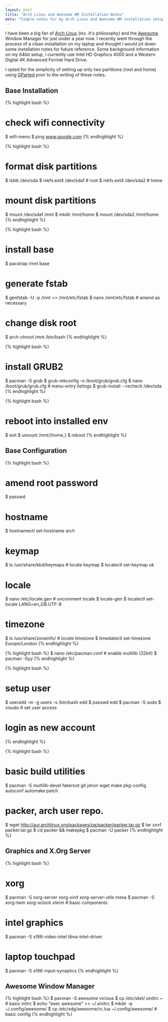```yaml
---
layout: post
title: "Arch Linux and Awesome WM Installation Notes"
meta: "Simple notes for my Arch Linux and Awesome WM installation setup."
---
```


I have been a big fan of [Arch Linux](https://www.archlinux.org/) (inc. it's philosophy) and the [Awesome](http://awesome.naquadah.org/) Window Manager for just under a year now.
I recently went through the process of a clean installation on my laptop and thought I would jot down some installation notes for future reference.
Some background information on my 64bit setup, I currently use Intel HD Graphics 4000 and a Western Digital 4K Advanced Format Hard Drive.
<!--more-->
I opted for the simplicity of setting up only two partitions (root and home) using [GParted](http://gparted.org/) prior to the writing of these notes.

## Base Installation

{% highlight bash %}
# check wifi connectivity
$ wifi-menu
$ ping www.google.com
{% endhighlight %}

{% highlight bash %}
# format disk partitions
$ lsblk /dev/sda
$ mkfs.ext4 /dev/sda1 # root
$ mkfs.ext4 /dev/sda2 # home

# mount disk partitions
$ mount /dev/sda1 /mnt
$ mkdir /mnt/home
$ mount /dev/sda2 /mnt/home
{% endhighlight %}

{% highlight bash %}
# install base
$ pacstrap /mnt base

# generate fstab
$ genfstab -U -p /mnt >> /mnt/etc/fstab
$ nano /mnt/etc/fstab # amend as necessary

# change disk root
$ arch-chroot /mnt /bin/bash
{% endhighlight %}

{% highlight bash %}
# install GRUB2
$ pacman -S grub
$ grub-mkconfig -o /boot/grub/grub.cfg
$ nano /boot/grub/grub.cfg # menu-entry listings
$ grub-install --recheck /dev/sda
{% endhighlight %}

{% highlight bash %}
# reboot into installed env
$ exit
$ umount /mnt/{home,}
$ reboot
{% endhighlight %}

## Base Configuration

{% highlight bash %}
# amend root password
$ passwd

# hostname
$ hostnamectl set-hostname arch

# keymap
$ ls /usr/share/kbd/keymaps # locate keymap
$ localectl set-keymap uk

# locale
$ nano /etc/locale.gen # uncomment locale
$ locale-gen
$ localectl set-locale LANG=en_GB.UTF-8

# timezone
$ ls /usr/share/zoneinfo/ # locate timezone
$ timedatectl set-timezone Europe/London
{% endhighlight %}

{% highlight bash %}
$ nano /etc/pacman.conf # enable multilib (32bit)
$ pacman -Syy
{% endhighlight %}

{% highlight bash %}
# setup user
$ useradd -m -g users -s /bin/bash edd
$ passwd edd
$ pacman -S sudo
$ visudo # set user access
# login as new account
{% endhighlight %}

{% highlight bash %}
# basic build utilities
$ pacman -S multilib-devel fakeroot git jshon wget make pkg-config autoconf automake patch

# packer, arch user repo.
$ wget http://aur.archlinux.org/packages/pa/packer/packer.tar.gz
$ tar zxvf packer.tar.gz
$ cd packer && makepkg
$ pacman -U packer<tab>
{% endhighlight %}

## Graphics and X.Org Server

{% highlight bash %}
# xorg
$ pacman -S xorg-server xorg-xinit xorg-server-utils mesa
$ pacman -S xorg-twm xorg-xclock xterm # basic components

# intel graphics
$ pacman -S xf86-video-intel libva-intel-driver

# laptop touchpad
$ pacman -S xf86-input-synaptics
{% endhighlight %}

## Awesome Window Manager

{% highlight bash %}
$ pacman -S awesome vicious
$ cp /etc/skel/.xinitrc ~ # basic initrc
$ echo "exec awesome" >> ~/.xinitrc
$ mkdir -p ~/.config/awesome/
$ cp /etc/xdg/awesome/rc.lua ~/.config/awesome/ # basic config
{% endhighlight %}